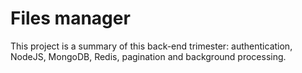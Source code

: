 # Files manager
This project is a summary of this back-end trimester: authentication, NodeJS, MongoDB, Redis, pagination and background processing.



